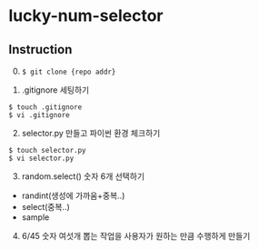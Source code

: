 # lucky-num-selector
## Instruction

0. `$ git clone {repo addr}`

1. .gitignore 세팅하기

```shell
$ touch .gitignore
$ vi .gitignore
```

2. selector.py 만들고 파이썬 환경 체크하기

```shell
$ touch selector.py
$ vi selector.py
```

3. random.select() 숫자 6개 선택하기

- randint(생성에 가까움+중복..)
- select(중복..)
- sample

4. 6/45 숫자 여섯개 뽑는 작업을 사용자가 원하는 만큼 수행하게 만들기
